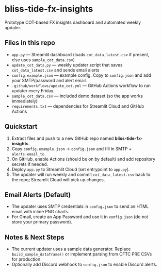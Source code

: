 # bliss-tide-fx-insights

Prototype COT-based FX insights dashboard and automated weekly updater.

## Files in this repo
- `app.py` — Streamlit dashboard (loads `cot_data_latest.csv` if present, else uses `sample_cot_data.csv`)
- `update_cot_data.py` — weekly updater script that saves `cot_data_latest.csv` and sends email alerts
- `config.example.json` — example config. Copy to `config.json` and add your SMTP/password and alert email.
- `.github/workflows/update_cot.yml` — GitHub Actions workflow to run updater every Friday.
- `sample_cot_data.csv` — included demo dataset (so the app works immediately)
- `requirements.txt` — dependencies for Streamlit Cloud and GitHub Actions

## Quickstart
1. Extract files and push to a new GitHub repo named **bliss-tide-fx-insights**.
2. Copy `config.example.json` → `config.json` and fill in SMTP + `alerts.email_to`.
3. On GitHub, enable Actions (should be on by default) and add repository secrets if needed.
4. Deploy `app.py` to Streamlit Cloud (set entrypoint to `app.py`).
5. The updater will run weekly and commit `cot_data_latest.csv` back to the repo; Streamlit Cloud will pick up changes.

## Email Alerts (Default)
- The updater uses SMTP credentials in `config.json` to send an HTML email with inline PNG charts.
- For Gmail, create an App Password and use it in `config.json` (do not store your primary password).

## Notes & Next Steps
- The current updater uses a sample data generator. Replace `build_sample_dataframe()` or implement parsing from CFTC PRE CSVs for production.
- Optionally add Discord webhook to `config.json` to enable Discord alerts.
